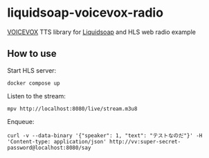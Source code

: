 # liquidsoap-voicevox-radio

[VOICEVOX](https://voicevox.hiroshiba.jp/) TTS library for [Liquidsoap](https://www.liquidsoap.info/) and HLS web radio example

## How to use

Start HLS server:

```
docker compose up
```

Listen to the stream:

```
mpv http://localhost:8080/live/stream.m3u8
```

Enqueue:

```
curl -v --data-binary '{"speaker": 1, "text": "テストなのだ"}' -H 'Content-type: application/json' http://vv:super-secret-password@localhost:8080/say
```
